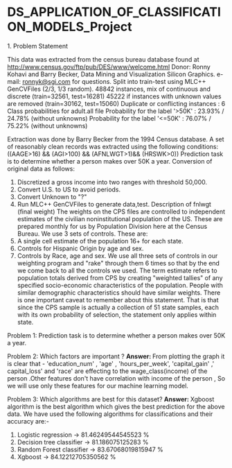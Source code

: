 # DS_APPLICATION_OF_CLASSIFICATION_MODELS_Project

1.​ Problem Statement

This data was extracted from the census bureau database found at
http://www.census.gov/ftp/pub/DES/www/welcome.html
Donor: Ronny Kohavi and Barry Becker,
Data Mining and Visualization
Silicon Graphics.
e-mail: ronnyk@sgi.com for questions.
Split into train-test using MLC++ GenCVFiles (2/3, 1/3 random).
48842 instances, mix of continuous and discrete (train=32561, test=16281)
45222 if instances with unknown values are removed (train=30162, test=15060)
Duplicate or conflicting instances : 6
Class probabilities for adult.all file
Probability for the label '>50K' : 23.93% / 24.78% (without unknowns)
Probability for the label '<=50K' : 76.07% / 75.22% (without unknowns)

Extraction was done by Barry Becker from the 1994 Census database. A set of
reasonably clean records was extracted using the following conditions:
((AAGE>16) && (AGI>100) && (AFNLWGT>1)&& (HRSWK>0)) Prediction task is to
determine whether a person makes over 50K a year. Conversion of original data as
follows:
1. Discretized a gross income into two ranges with threshold 50,000.
2. Convert U.S. to US to avoid periods.
3. Convert Unknown to "?"
4. Run MLC++ GenCVFiles to generate data,test.
Description of fnlwgt (final weight)
The weights on the CPS files are controlled to independent estimates of the civilian
noninstitutional population of the US. These are prepared monthly for us by Population
Division here at the Census Bureau. We use 3 sets of controls.
These are:
1. A single cell estimate of the population 16+ for each state.
2. Controls for Hispanic Origin by age and sex.
3. Controls by Race, age and sex.
We use all three sets of controls in our weighting program and "rake" through them 6
times so that by the end we come back to all the controls we used.
The term estimate refers to population totals derived from CPS by creating "weighted
tallies" of any specified socio-economic characteristics of the population. People with
similar demographic characteristics should have similar weights. There is one important
caveat to remember about this statement. That is that since the CPS sample is actually a
collection of 51 state samples, each with its own probability of selection, the statement
only applies within state.

Problem 1:
Prediction task is to determine whether a person makes over 50K a year.

Problem 2:
Which factors are important ?
<b>Answer: </b>From plotting the graph it is clear that - 'education_num' , 'age' , 'hours_per_week', 'capital_gain' ,' capital_loss' and 'race' are effecting to the wage_class(income) of the person .Other features don't have correlation with income of the person , So we will use only these features for our machine learning model.

Problem 3:
Which algorithms are best for this dataset?
<b>Answer: </b> Xgboost algorithm is the best algorithm which gives the best prediction for the above data. 
We have used the following algorithms for classifications and their accuracy are:-
1. Logistic regression -> 81.46249544545523 %
2. Decision tree classifier -> 81.186075125283 %
3. Random Forest classifier -> 83.67068019815947 %
4. Xgboost -> 84.12212705350562 %
